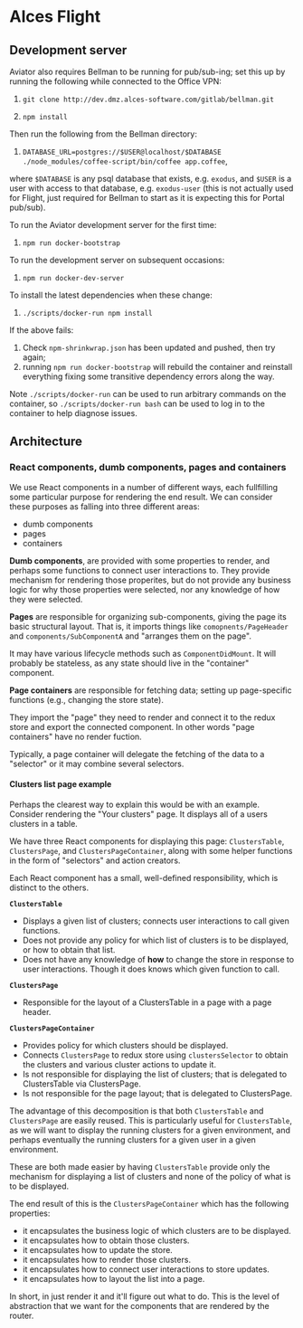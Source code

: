 # Alces Flight

## Development server

Aviator also requires Bellman to be running for pub/sub-ing; set this up by running the following while connected to the Office VPN:

1. `git clone http://dev.dmz.alces-software.com/gitlab/bellman.git`

2. `npm install`

Then run the following from the Bellman directory:

1. `DATABASE_URL=postgres://$USER@localhost/$DATABASE ./node_modules/coffee-script/bin/coffee app.coffee`,

where `$DATABASE` is any psql database that exists, e.g. `exodus`, and `$USER` is a user with access to that database, e.g. `exodus-user` (this is not actually used for Flight, just required for Bellman to start as it is expecting this for Portal pub/sub).

To run the Aviator development server for the first time:

1. `npm run docker-bootstrap`

To run the development server on subsequent occasions:

1. `npm run docker-dev-server`

To install the latest dependencies when these change:

1. `./scripts/docker-run npm install`

If the above fails:

1. Check `npm-shrinkwrap.json` has been updated and pushed, then try again;
2. running `npm run docker-bootstrap` will rebuild the container and reinstall everything fixing some transitive dependency errors along the way.

Note `./scripts/docker-run` can be used to run arbitrary commands on the container, so `./scripts/docker-run bash` can be used to log in to the container to help diagnose issues.


## Architecture

### React components, dumb components, pages and containers

We use React components in a number of different ways, each fullfilling some particular purpose for rendering the end result.  We can consider these purposes as falling into three different areas:

 - dumb components
 - pages
 - containers

**Dumb components**, are provided with some properties to render, and perhaps some functions to connect user interactions to.  They provide mechanism for rendering those properites, but do not provide any business logic for why those properties were selected, nor any knowledge of how they were selected.

**Pages** are responsible for organizing sub-components, giving the page its basic structural layout.  That is, it imports things like `comopnents/PageHeader` and `components/SubComponentA` and "arranges them on the page".

It may have various lifecycle methods such as `ComponentDidMount`.  It will probably be stateless, as any state should live in the "container" component.

**Page containers** are responsible for fetching data; setting up page-specific functions (e.g., changing the store state).

They import the "page" they need to render and connect it to the redux store and export the connected component.  In other words "page containers" have no render fuction.

Typically, a page container will delegate the fetching of the data to a "selector" or it may combine several selectors.


#### Clusters list page example

Perhaps the clearest way to explain this would be with an example. Consider rendering the "Your clusters" page.  It displays all of a users clusters in a table.

We have three React components for displaying this page: `ClustersTable`, `ClustersPage`, and `ClustersPageContainer`, along with some helper functions in the form of "selectors" and action creators.

Each React component has a small, well-defined responsibility, which is distinct to the others.

**`ClustersTable`**

 - Displays a given list of clusters; connects user interactions to call given functions.
 - Does not provide any policy for which list of clusters is to be displayed, or how to obtain that list.
 - Does not have any knowledge of **how** to change the store in response to user interactions.  Though it does knows which given function to call.

**`ClustersPage`**

 - Responsible for the layout of a ClustersTable in a page with a page header.

**`ClustersPageContainer`**

 - Provides policy for which clusters should be displayed.
 - Connects `ClustersPage` to redux store using `clustersSelector` to obtain the clusters and various cluster actions to update it.
 - Is not responsible for displaying the list of clusters; that is delegated to ClustersTable via ClustersPage.
 - Is not responsible for the page layout; that is delegated to ClustersPage.

The advantage of this decomposition is that both `ClustersTable` and `ClustersPage` are easily reused.  This is particularly useful for `ClustersTable`, as we will want to display the running clusters for a given environment, and perhaps eventually the running clusters for a given user in a given environment.

These are both made easier by having `ClustersTable` provide only the mechanism for displaying a list of clusters and none of the policy of what is to be displayed.

The end result of this is the `ClustersPageContainer` which has the following properties:

 - it encapsulates the business logic of which clusters are to be displayed.
 - it encapsulates how to obtain those clusters.
 - it encapsulates how to update the store.
 - it encapsulates how to render those clusters.
 - it encapsulates how to connect user interactions to store updates.
 - it encapsulates how to layout the list into a page.

In short, in just render it and it'll figure out what to do.  This is the level of abstraction that we want for the components that are rendered by the router.
